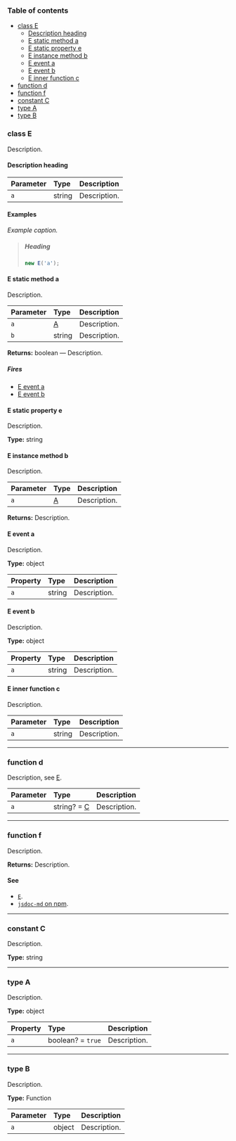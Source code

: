 ### Table of contents

- [class E](#class-e)
  - [Description heading](#description-heading)
  - [E static method a](#e-static-method-a)
  - [E static property e](#e-static-property-e)
  - [E instance method b](#e-instance-method-b)
  - [E event a](#e-event-a)
  - [E event b](#e-event-b)
  - [E inner function c](#e-inner-function-c)
- [function d](#function-d)
- [function f](#function-f)
- [constant C](#constant-c)
- [type A](#type-a)
- [type B](#type-b)

### class E

Description.

#### Description heading

| Parameter | Type   | Description  |
| :-------- | :----- | :----------- |
| `a`       | string | Description. |

#### Examples

_Example caption._

> ##### Heading
>
> ```js
> new E('a');
> ```

#### E static method a

Description.

| Parameter | Type         | Description  |
| :-------- | :----------- | :----------- |
| `a`       | [A](#type-a) | Description. |
| `b`       | string       | Description. |

**Returns:** boolean — Description.

##### Fires

- [E event a](#e-event-a)
- [E event b](#e-event-b)

#### E static property e

Description.

**Type:** string

#### E instance method b

Description.

| Parameter | Type         | Description  |
| :-------- | :----------- | :----------- |
| `a`       | [A](#type-a) | Description. |

**Returns:** Description.

#### E event a

Description.

**Type:** object

| Property | Type   | Description  |
| :------- | :----- | :----------- |
| `a`      | string | Description. |

#### E event b

Description.

**Type:** object

| Property | Type   | Description  |
| :------- | :----- | :----------- |
| `a`      | string | Description. |

#### E inner function c

Description.

| Parameter | Type   | Description  |
| :-------- | :----- | :----------- |
| `a`       | string | Description. |

* * *

### function d

Description, see [E](#class-e).

| Parameter | Type                       | Description  |
| :-------- | :------------------------- | :----------- |
| `a`       | string? = [C](#constant-c) | Description. |

* * *

### function f

Description.

**Returns:** Description.

#### See

- [`E`](#class-e).
- [`jsdoc-md` on npm](https://npm.im/jsdoc-md).

* * *

### constant C

Description.

**Type:** string

* * *

### type A

Description.

**Type:** object

| Property | Type              | Description  |
| :------- | :---------------- | :----------- |
| `a`      | boolean? = `true` | Description. |

* * *

### type B

Description.

**Type:** Function

| Parameter | Type   | Description  |
| :-------- | :----- | :----------- |
| `a`       | object | Description. |
